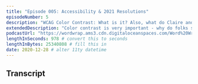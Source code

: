 ```yaml
---
title: "Episode 005: Accessibility & 2021 Resolutions"
episodeNumber: 5
description: "WCAG Color Contrast: What is it? Also, what do Claire and Steph have for 2021 resolutions?"
extendedDescription: "Color contrast is very important - why do folks still ignore it in 2020? Tools, tips and tricks to really make sure your visual experiences are inclusive. Claire discusses a personal anachdote related to color contrast, and Steph really wants to write more CSS. What are some of your resolutions? Tell us at @wordwrapshow on Twitter."
podcastUrl: "https://wordwrap.ams3.cdn.digitaloceanspaces.com/Word%20Wrap%20-%20Episode%204.mp3" # link to mp3
lengthInSeconds: 978 # convert this to seconds
lengthInBytes: 25340808 # fill this in
date: 2020-12-28 # alter 11ty datetime
---
```


## Transcript


